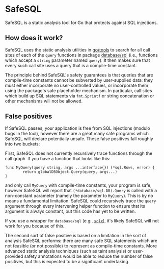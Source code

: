 SafeSQL
=======

SafeSQL is a static analysis tool for Go that protects against SQL injections.


How does it work?
-----------------

SafeSQL uses the static analysis utilities in [go/tools][tools] to search for
all call sites of each of the `query` functions in package [database/sql][sql]
(i.e., functions which accept a `string` parameter named `query`). It then makes
sure that every such call site uses a query that is a compile-time constant.

The principle behind SafeSQL's safety guarantees is that queries that are
compile-time constants cannot be subverted by user-supplied data: they must
either incorporate no user-controlled values, or incorporate them using the
package's safe placeholder mechanism. In particular, call sites which build up
SQL statements via `fmt.Sprintf` or string concatenation or other mechanisms
will not be allowed.

[tools]: https://godoc.org/golang.org/x/tools/go
[sql]: http://golang.org/pkg/database/sql/

False positives
---------------

If SafeSQL passes, your application is free from SQL injections (modulo bugs in
the tool), however there are a great many safe programs which SafeSQL will
declare potentially unsafe. These false positives fall roughly into two buckets:

First, SafeSQL does not currently recursively trace functions through the call
graph. If you have a function that looks like this:

    func MyQuery(query string, args ...interface{}) (*sql.Rows, error) {
            return globalDBObject.Query(query, args...)
    }

and only call `MyQuery` with compile-time constants, your program is safe;
however SafeSQL will report that `(*database/sql.DB).Query` is called with a
non-constant parameter (namely the parameter to `MyQuery`). This is by no means
a fundamental limitation: SafeSQL could recursively trace the `query` argument
through every intervening helper function to ensure that its argument is always
constant, but this code has yet to be written.

If you use a wrapper for `database/sql` (e.g., [`sqlx`][sqlx]), it's likely
SafeSQL will not work for you because of this.

The second sort of false positive is based on a limitation in the sort of
analysis SafeSQL performs: there are many safe SQL statements which are not
feasible (or not possible) to represent as compile-time constants. More advanced
static analysis techniques (such as taint analysis) or user-provided safety
annotations would be able to reduce the number of false positives, but this is
expected to be a significant undertaking.

[sqlx]: https://github.com/jmoiron/sqlx
